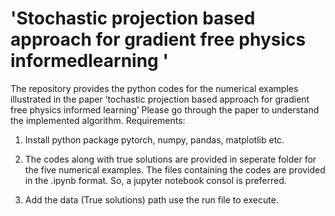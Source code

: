 # 'Stochastic projection based approach for gradient free physics informedlearning '
The repository provides the python codes for the numerical examples illustrated in the paper ‘tochastic projection based approach for gradient free physics informed
learning’
Please go through the paper to understand the implemented algorithm.
Requirements:

1. Install python package pytorch, numpy, pandas, matplotlib etc.

2. The codes along with true solutions are provided in seperate folder for the five numerical examples. The files containing the codes are provided in the .ipynb format.    So, a jupyter notebook consol is preferred.  

3. Add the data (True solutions) path use the run file to execute.

